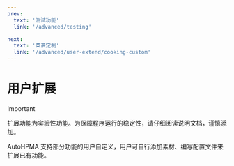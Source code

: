 ```yaml
---
prev:
  text: '测试功能'
  link: '/advanced/testing'

next:
  text: '菜谱定制'
  link: '/advanced/user-extend/cooking-custom'
---
```


# 用户扩展

> [!IMPORTANT]
> 扩展功能为实验性功能。为保障程序运行的稳定性，请仔细阅读说明文档，谨慎添加。

AutoHPMA 支持部分功能的用户自定义，用户可自行添加素材、编写配置文件来扩展已有功能。
